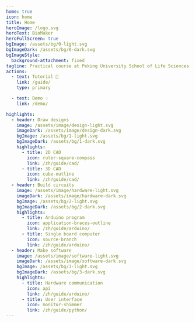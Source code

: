 ```yaml
---
home: true
icon: home
title: Home
heroImage: /logo.svg
heroText: BioMaker
heroFullScreen: true
bgImage: /assets/bg/0-light.svg
bgImageDark: /assets/bg/0-dark.svg
bgImageStyle:
  background-attachment: fixed
tagline: Practical course at Peking University School of Life Sciences
actions:
  - text: Tutorial 📝
    link: /guide/
    type: primary

  - text: Demo 💡
    link: /demo/

highlights:
  - header: Draw designs
    image: /assets/image/design-light.svg
    imageDark: /assets/image/design-dark.svg
    bgImage: /assets/bg/1-light.svg
    bgImageDark: /assets/bg/1-dark.svg
    highlights:
      - title: 2D CAD
        icon: ruler-square-compass
        link: /zh/guide/cad/
      - title: 3D CAD
        icon: cube-outline
        link: /zh/guide/cad/
  - header: Build circuits
    image: /assets/image/hardware-light.svg
    imageDark: /assets/image/hardware-dark.svg
    bgImage: /assets/bg/2-light.svg
    bgImageDark: /assets/bg/2-dark.svg
    highlights:
      - title: Arduino program
        icon: application-braces-outline
        link: /zh/guide/arduino/
      - title: Single board computer
        icon: source-branch
        link: /zh/guide/arduino/
  - header: Make software
    image: /assets/image/software-light.svg
    imageDark: /assets/image/software-dark.svg
    bgImage: /assets/bg/3-light.svg
    bgImageDark: /assets/bg/3-dark.svg
    highlights:
      - title: Hardware communication
        icon: api
        link: /zh/guide/arduino/
      - title: User interface
        icon: monitor-shimmer
        link: /zh/guide/python/
---
```

